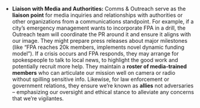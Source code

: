 - **Liaison with Media and Authorities:** Comms & Outreach serve as the **liaison point** for media inquiries and relationships with authorities or other organizations from a communications standpoint. For example, if a city’s emergency management wants to incorporate FPA in a drill, the Outreach team will coordinate the PR around it and ensure it aligns with our image. They might prepare press releases about major milestones (like “FPA reaches 20k members, implements novel dynamic funding model”). If a crisis occurs and FPA responds, they may arrange for spokespeople to talk to local news, to highlight the good work and potentially recruit more help. They maintain a **roster of media-trained members** who can articulate our mission well on camera or radio without spilling sensitive info. Likewise, for law enforcement or government relations, they ensure we’re known as **allies** not adversaries – emphasizing our oversight and ethical stance to alleviate any concerns that we’re vigilantes.